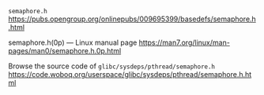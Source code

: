
`semaphore.h` https://pubs.opengroup.org/onlinepubs/009695399/basedefs/semaphore.h.html

semaphore.h(0p) — Linux manual page https://man7.org/linux/man-pages/man0/semaphore.h.0p.html

Browse the source code of `glibc/sysdeps/pthread/semaphore.h` https://code.woboq.org/userspace/glibc/sysdeps/pthread/semaphore.h.html
